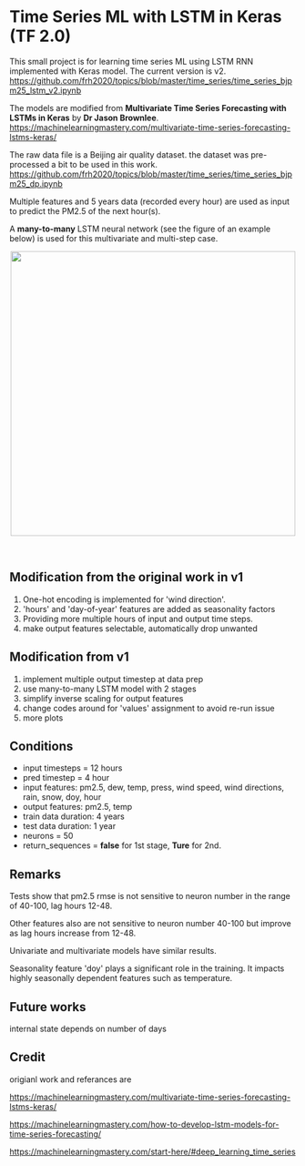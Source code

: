 # **Time Series ML with LSTM in Keras (TF 2.0)**

This small project is for learning time series ML using LSTM RNN implemented with Keras model. The current version is v2. https://github.com/frh2020/topics/blob/master/time_series/time_series_bjpm25_lstm_v2.ipynb

The models are modified from **Multivariate Time Series Forecasting with LSTMs in Keras** by **Dr Jason Brownlee**.  https://machinelearningmastery.com/multivariate-time-series-forecasting-lstms-keras/

The raw data file is a Beijing air quality dataset. the dataset was pre-processed a bit to be used in this work. https://github.com/frh2020/topics/blob/master/time_series/time_series_bjpm25_dp.ipynb

Multiple features and 5 years data (recorded every hour) are used as input to predict the PM2.5 of the next hour(s).

A **many-to-many** LSTM neural network (see the figure of an example below) is used for this multivariate and multi-step case.

<p align="center">
<img src="https://drive.google.com/uc?id=159QK2H7IM282u97kQRqmqNxQkVThdoIR" width="500" >
</p>
<br />

## Modification from the original work in v1

1.   One-hot encoding is implemented for 'wind direction'.
2.   'hours' and 'day-of-year' features are added as seasonality factors
3.   Providing more multiple hours of input and output time steps.
4.   make output features selectable, automatically drop unwanted

## Modification from v1

1.   implement multiple output timestep at data prep
2.   use many-to-many LSTM model with 2 stages
3.   simplify inverse scaling for output features
4.   change codes around for 'values' assignment to avoid re-run issue 
5.   more plots

## Conditions


*   input timesteps = 12 hours
*   pred timestep = 4 hour
*   input features: pm2.5, dew, temp, press, wind speed, wind directions, rain, snow, doy, hour
*   output features: pm2.5, temp
*   train data duration: 4 years
*   test data duration: 1 year
*   neurons = 50
*   return_sequences = **false**  for 1st stage, **Ture** for 2nd.

## Remarks
Tests show that pm2.5 rmse is not sensitive to neuron number in the range of 40-100, lag hours 12-48.

Other features also are not sensitive to neuron number 40-100 but improve as lag hours increase from 12-48.

Univariate and multivariate models have similar results.

Seasonality feature 'doy' plays a significant role in the training. It impacts highly seasonally dependent features such as temperature.

## Future works
internal state depends on number of days

## Credit
origianl work and referances are 

https://machinelearningmastery.com/multivariate-time-series-forecasting-lstms-keras/

https://machinelearningmastery.com/how-to-develop-lstm-models-for-time-series-forecasting/

https://machinelearningmastery.com/start-here/#deep_learning_time_series
